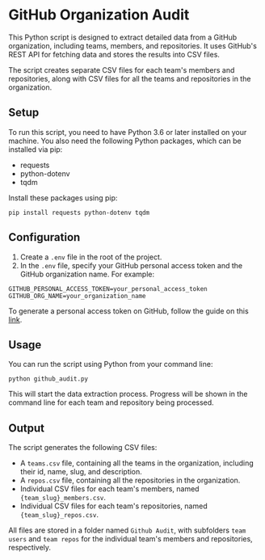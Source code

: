 # GitHub Organization Audit

This Python script is designed to extract detailed data from a GitHub organization, including teams, members, and repositories. It uses GitHub's REST API for fetching data and stores the results into CSV files.

The script creates separate CSV files for each team's members and repositories, along with CSV files for all the teams and repositories in the organization. 

## Setup

To run this script, you need to have Python 3.6 or later installed on your machine. You also need the following Python packages, which can be installed via pip:

- requests
- python-dotenv
- tqdm

Install these packages using pip:

```
pip install requests python-dotenv tqdm
```

## Configuration

1. Create a `.env` file in the root of the project.
2. In the `.env` file, specify your GitHub personal access token and the GitHub organization name. For example:

```
GITHUB_PERSONAL_ACCESS_TOKEN=your_personal_access_token
GITHUB_ORG_NAME=your_organization_name
```

To generate a personal access token on GitHub, follow the guide on this [link](https://docs.github.com/en/authentication/keeping-your-account-and-data-secure/creating-a-personal-access-token).

## Usage

You can run the script using Python from your command line:

```
python github_audit.py
```

This will start the data extraction process. Progress will be shown in the command line for each team and repository being processed.

## Output

The script generates the following CSV files:

- A `teams.csv` file, containing all the teams in the organization, including their id, name, slug, and description.
- A `repos.csv` file, containing all the repositories in the organization.
- Individual CSV files for each team's members, named `{team_slug}_members.csv`.
- Individual CSV files for each team's repositories, named `{team_slug}_repos.csv`.

All files are stored in a folder named `Github Audit`, with subfolders `team users` and `team repos` for the individual team's members and repositories, respectively.

